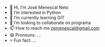 - 👋 Hi, I’m Josẽ Menescal Neto
- 👀 I’m interested in Python
- 🌱 I’m currently learning GIT
- 💞️ I’m looking to collaborate on programa
- 📫 How to reach me zemenescal@gmail.com
- 😄 Pronouns: ...
- ⚡ Fun fact: ...

<!---
zemenescal/zemenescal is a ✨ special ✨ repository because its `README.md` (this file) appears on your GitHub profile.
You can click the Preview link to take a look at your changes.
--->
